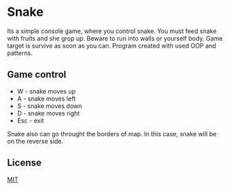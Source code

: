 # Snake
Its a simple console game, where you control snake.
You must feed snake with fruits and she grop up.
Beware to run into walls or yourself body.
Game target is survive as soon as you can.
Program created with used OOP and patterns.

## Game control
* W - snake moves up
* A - snake moves left
* S - snake moves down
* D - snake moves right
* Esc - exit

Snake also can go throught the borders of map. 
In this case, snake will be on the reverse side.

## License
[MIT](https://choosealicense.com/licenses/mit/)
